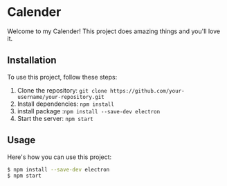 # Calender 

Welcome to my Calender! This project does amazing things and you'll love it.

## Installation

To use this project, follow these steps:
 
1. Clone the repository: `git clone https://github.com/your-username/your-repository.git`
2. Install dependencies: `npm install`
3. install package :`npm install --save-dev electron  `
4. Start the server: `npm start`

## Usage

Here's how you can use this project:

```bash
$ npm install --save-dev electron  
$ npm start

